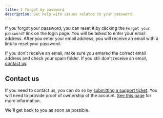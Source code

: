 ```yaml
---
title: I forgot my password
description: Get help with issues related to your password.
---
```


If you forgot your password, you can reset it by clicking the `Forgot your password?` link on the login page. You will be asked to enter your email address. After you enter your email address, you will receive an email with a link to reset your password.

If you don't receive an email, make sure you entered the correct email address and check your spam folder. If you still don't receive an email, [contact us](#contact-us).

## Contact us

If you need to contact us, you can do so by [submitting a support ticket](https://framework.solarius.me/support). You will need to provide proof of ownership of the account. [See this page](/docs/support/proof-of-ownership) for more information.

We'll get back to you as soon as possible.
